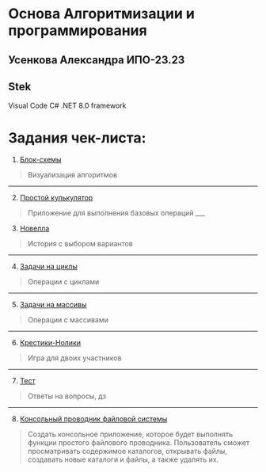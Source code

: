 # Основа Алгоритмизации и программирования

## Усенкова Александра ИПО-23.23

## Stek
Visual Code
C#
.NET 8.0
framework

# Задания чек-листа:

1. [Блок-схемы](https://github.com/ammeac/Osnova-Alg/blob/main/Math%20scheme "ссылка на гугл документ")
 >Визуализация алгоритмов
   ___
2. [Простой кулькулятор](https://github.com/ammeac/Osnova-Alg/blob/main/Calculate%20easy "код калькуляьора")
>Приложение для выполнения базовых операций
    ___
3. [Новелла](https://github.com/ammeac/Osnova-Alg/blob/main/Novell "в 5 шагов")
>История с выбором вариантов
   ___
4. [Задачи на циклы](https://github.com/ammeac/Osnova-Alg/blob/main/while's "Задачи на циклы")
>Операции с циклами
 ___
5. [Задачи на массивы](https://github.com/ammeac/Osnova-Alg/blob/main/array "Задачи на массивы")
>Операции с массивами
 ___
6. [Крестики-Нолики](https://github.com/ammeac/Osnova-Alg/blob/main/TIC%20TAC%20TOE "игра")
>Игра для двоих участников
  ___
7. [Тест](https://github.com/ammeac/Osnova-Alg/blob/main/Test "ответы на тест")
>Ответы на вопросы, дз
  ___
8. [Консольный проводник файловой системы](https://github.com/ammeac/Osnova-Alg/blob/main/Console_Provod.. "Проводник дьявола")
>Создать консольное приложение, которое будет выполнять функции простого файлового проводника. Пользователь сможет просматривать содержимое каталогов, открывать файлы, создавать новые каталоги и файлы, а также удалять их.

